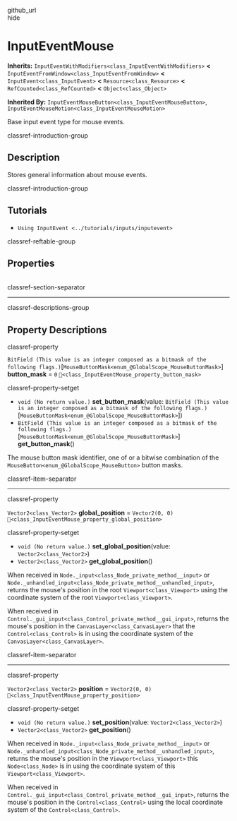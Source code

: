 github\_url  
hide

# InputEventMouse

**Inherits:** `InputEventWithModifiers<class_InputEventWithModifiers>`
**&lt;** `InputEventFromWindow<class_InputEventFromWindow>` **&lt;**
`InputEvent<class_InputEvent>` **&lt;** `Resource<class_Resource>`
**&lt;** `RefCounted<class_RefCounted>` **&lt;** `Object<class_Object>`

**Inherited By:** `InputEventMouseButton<class_InputEventMouseButton>`,
`InputEventMouseMotion<class_InputEventMouseMotion>`

Base input event type for mouse events.

classref-introduction-group

## Description

Stores general information about mouse events.

classref-introduction-group

## Tutorials

-   `Using InputEvent <../tutorials/inputs/inputevent>`

classref-reftable-group

## Properties

<table>
<tbody>
<tr>
</tr>
<tr>
</tr>
<tr>
</tr>
</tbody>
</table>

classref-section-separator

------------------------------------------------------------------------

classref-descriptions-group

## Property Descriptions

classref-property

`BitField (This value is an integer composed as a bitmask of the following flags.)`\[`MouseButtonMask<enum_@GlobalScope_MouseButtonMask>`\]
**button\_mask** = `0` `🔗<class_InputEventMouse_property_button_mask>`

classref-property-setget

-   `void (No return value.)` **set\_button\_mask**(value:
    `BitField (This value is an integer composed as a bitmask of the following flags.)`\[`MouseButtonMask<enum_@GlobalScope_MouseButtonMask>`\])
-   `BitField (This value is an integer composed as a bitmask of the following flags.)`\[`MouseButtonMask<enum_@GlobalScope_MouseButtonMask>`\]
    **get\_button\_mask**()

The mouse button mask identifier, one of or a bitwise combination of the
`MouseButton<enum_@GlobalScope_MouseButton>` button masks.

classref-item-separator

------------------------------------------------------------------------

classref-property

`Vector2<class_Vector2>` **global\_position** = `Vector2(0, 0)`
`🔗<class_InputEventMouse_property_global_position>`

classref-property-setget

-   `void (No return value.)` **set\_global\_position**(value:
    `Vector2<class_Vector2>`)
-   `Vector2<class_Vector2>` **get\_global\_position**()

When received in `Node._input<class_Node_private_method__input>` or
`Node._unhandled_input<class_Node_private_method__unhandled_input>`,
returns the mouse's position in the root `Viewport<class_Viewport>`
using the coordinate system of the root `Viewport<class_Viewport>`.

When received in
`Control._gui_input<class_Control_private_method__gui_input>`, returns
the mouse's position in the `CanvasLayer<class_CanvasLayer>` that the
`Control<class_Control>` is in using the coordinate system of the
`CanvasLayer<class_CanvasLayer>`.

classref-item-separator

------------------------------------------------------------------------

classref-property

`Vector2<class_Vector2>` **position** = `Vector2(0, 0)`
`🔗<class_InputEventMouse_property_position>`

classref-property-setget

-   `void (No return value.)` **set\_position**(value:
    `Vector2<class_Vector2>`)
-   `Vector2<class_Vector2>` **get\_position**()

When received in `Node._input<class_Node_private_method__input>` or
`Node._unhandled_input<class_Node_private_method__unhandled_input>`,
returns the mouse's position in the `Viewport<class_Viewport>` this
`Node<class_Node>` is in using the coordinate system of this
`Viewport<class_Viewport>`.

When received in
`Control._gui_input<class_Control_private_method__gui_input>`, returns
the mouse's position in the `Control<class_Control>` using the local
coordinate system of the `Control<class_Control>`.
